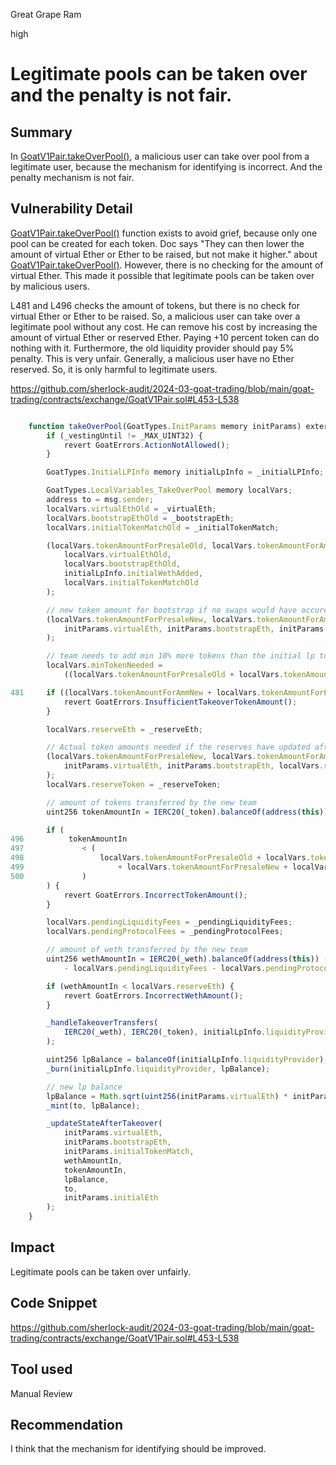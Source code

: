Great Grape Ram

high

# Legitimate pools can be taken over and the penalty is not fair.

## Summary

In [GoatV1Pair.takeOverPool()](https://github.com/sherlock-audit/2024-03-goat-trading/blob/main/goat-trading/contracts/exchange/GoatV1Pair.sol#L453-L538), a malicious user can take over pool from a legitimate user, because the mechanism for identifying is incorrect.  And the penalty mechanism is not fair.

## Vulnerability Detail

[GoatV1Pair.takeOverPool()](https://github.com/sherlock-audit/2024-03-goat-trading/blob/main/goat-trading/contracts/exchange/GoatV1Pair.sol#L453-L538) function exists to avoid grief, because only one pool can be created for each token.
Doc says "They can then lower the amount of virtual Ether or Ether to be raised, but not make it higher." about [GoatV1Pair.takeOverPool()](https://github.com/sherlock-audit/2024-03-goat-trading/blob/main/goat-trading/contracts/exchange/GoatV1Pair.sol#L453-L538). However, there is no checking for the amount of virtual Ether. This made it possible that legitimate pools can be taken over by malicious users.

L481 and L496 checks the amount of tokens, but there is no check for virtual Ether or Ether to be raised.
So, a malicious user can take over a legitimate pool without any cost. He can remove his cost by increasing the amount of virtual Ether or reserved Ether. Paying +10 percent token can do nothing with it. Furthermore, the old liquidity provider should pay 5% penalty. This is very unfair. Generally, a malicious user have no Ether reserved. So, it is only harmful to legitimate users.

https://github.com/sherlock-audit/2024-03-goat-trading/blob/main/goat-trading/contracts/exchange/GoatV1Pair.sol#L453-L538

```javascript

    function takeOverPool(GoatTypes.InitParams memory initParams) external {
        if (_vestingUntil != _MAX_UINT32) {
            revert GoatErrors.ActionNotAllowed();
        }

        GoatTypes.InitialLPInfo memory initialLpInfo = _initialLPInfo;

        GoatTypes.LocalVariables_TakeOverPool memory localVars;
        address to = msg.sender;
        localVars.virtualEthOld = _virtualEth;
        localVars.bootstrapEthOld = _bootstrapEth;
        localVars.initialTokenMatchOld = _initialTokenMatch;

        (localVars.tokenAmountForPresaleOld, localVars.tokenAmountForAmmOld) = _tokenAmountsForLiquidityBootstrap(
            localVars.virtualEthOld,
            localVars.bootstrapEthOld,
            initialLpInfo.initialWethAdded,
            localVars.initialTokenMatchOld
        );

        // new token amount for bootstrap if no swaps would have occured
        (localVars.tokenAmountForPresaleNew, localVars.tokenAmountForAmmNew) = _tokenAmountsForLiquidityBootstrap(
            initParams.virtualEth, initParams.bootstrapEth, initParams.initialEth, initParams.initialTokenMatch
        );

        // team needs to add min 10% more tokens than the initial lp to take over
        localVars.minTokenNeeded =
            ((localVars.tokenAmountForPresaleOld + localVars.tokenAmountForAmmOld) * 11000) / 10000;

481     if ((localVars.tokenAmountForAmmNew + localVars.tokenAmountForPresaleNew) < localVars.minTokenNeeded) {
            revert GoatErrors.InsufficientTakeoverTokenAmount();
        }

        localVars.reserveEth = _reserveEth;

        // Actual token amounts needed if the reserves have updated after initial lp mint
        (localVars.tokenAmountForPresaleNew, localVars.tokenAmountForAmmNew) = _tokenAmountsForLiquidityBootstrap(
            initParams.virtualEth, initParams.bootstrapEth, localVars.reserveEth, initParams.initialTokenMatch
        );
        localVars.reserveToken = _reserveToken;

        // amount of tokens transferred by the new team
        uint256 tokenAmountIn = IERC20(_token).balanceOf(address(this)) - localVars.reserveToken;

        if (
496          tokenAmountIn
497             < (
498                 localVars.tokenAmountForPresaleOld + localVars.tokenAmountForAmmOld - localVars.reserveToken
499                     + localVars.tokenAmountForPresaleNew + localVars.tokenAmountForAmmNew
500             )
        ) {
            revert GoatErrors.IncorrectTokenAmount();
        }

        localVars.pendingLiquidityFees = _pendingLiquidityFees;
        localVars.pendingProtocolFees = _pendingProtocolFees;

        // amount of weth transferred by the new team
        uint256 wethAmountIn = IERC20(_weth).balanceOf(address(this)) - localVars.reserveEth
            - localVars.pendingLiquidityFees - localVars.pendingProtocolFees;

        if (wethAmountIn < localVars.reserveEth) {
            revert GoatErrors.IncorrectWethAmount();
        }

        _handleTakeoverTransfers(
            IERC20(_weth), IERC20(_token), initialLpInfo.liquidityProvider, localVars.reserveEth, localVars.reserveToken
        );

        uint256 lpBalance = balanceOf(initialLpInfo.liquidityProvider);
        _burn(initialLpInfo.liquidityProvider, lpBalance);

        // new lp balance
        lpBalance = Math.sqrt(uint256(initParams.virtualEth) * initParams.initialTokenMatch) - MINIMUM_LIQUIDITY;
        _mint(to, lpBalance);

        _updateStateAfterTakeover(
            initParams.virtualEth,
            initParams.bootstrapEth,
            initParams.initialTokenMatch,
            wethAmountIn,
            tokenAmountIn,
            lpBalance,
            to,
            initParams.initialEth
        );
    }
```

## Impact

Legitimate pools can be taken over unfairly.

## Code Snippet

https://github.com/sherlock-audit/2024-03-goat-trading/blob/main/goat-trading/contracts/exchange/GoatV1Pair.sol#L453-L538

## Tool used

Manual Review

## Recommendation

I think that the mechanism for identifying should be improved. 
